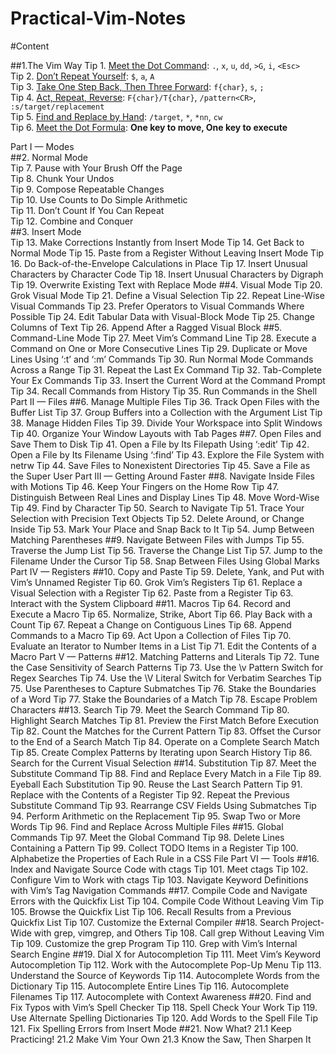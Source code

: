 Practical-Vim-Notes
===================

#Content

##1.The Vim Way
Tip 1. [Meet the Dot Command](tip1.md): `.`, `x`, `u`, `dd`, `>G`, `i`, `<Esc>`  
Tip 2. [Don’t Repeat Yourself](tip2.md): `$`, `a`, `A`  
Tip 3. [Take One Step Back, Then Three Forward](tip3.md): `f{char}`, `s`, `;`   
Tip 4. [Act, Repeat, Reverse](tip4.md): `F{char}/T{char}`, `/pattern<CR>`, `:s/target/replacement`  
Tip 5. [Find and Replace by Hand](tip5.md): `/target`, `*`, `*nn`, `cw`  
Tip 6. [Meet the Dot Formula](tip6.md): **One key to move, One key to execute**

Part I — Modes  
##2. Normal Mode  
Tip 7. Pause with Your Brush Off the Page  
Tip 8. Chunk Your Undos  
Tip 9. Compose Repeatable Changes  
Tip 10. Use Counts to Do Simple Arithmetic  
Tip 11. Don’t Count If You Can Repeat  
Tip 12. Combine and Conquer  
##3. Insert Mode  
Tip 13. Make Corrections Instantly from Insert Mode
Tip 14. Get Back to Normal Mode
Tip 15. Paste from a Register Without Leaving Insert Mode
Tip 16. Do Back-of-the-Envelope Calculations in Place
Tip 17. Insert Unusual Characters by Character Code
Tip 18. Insert Unusual Characters by Digraph
Tip 19. Overwrite Existing Text with Replace Mode
##4. Visual Mode
Tip 20. Grok Visual Mode
Tip 21. Define a Visual Selection
Tip 22. Repeat Line-Wise Visual Commands
Tip 23. Prefer Operators to Visual Commands Where Possible
Tip 24. Edit Tabular Data with Visual-Block Mode
Tip 25. Change Columns of Text
Tip 26. Append After a Ragged Visual Block
##5. Command-Line Mode
Tip 27. Meet Vim’s Command Line
Tip 28. Execute a Command on One or More Consecutive Lines
Tip 29. Duplicate or Move Lines Using ‘:t’ and ‘:m’ Commands
Tip 30. Run Normal Mode Commands Across a Range
Tip 31. Repeat the Last Ex Command
Tip 32. Tab-Complete Your Ex Commands
Tip 33. Insert the Current Word at the Command Prompt
Tip 34. Recall Commands from History
Tip 35. Run Commands in the Shell
Part II — Files
##6. Manage Multiple Files
Tip 36. Track Open Files with the Buffer List
Tip 37. Group Buffers into a Collection with the Argument List
Tip 38. Manage Hidden Files
Tip 39. Divide Your Workspace into Split Windows
Tip 40. Organize Your Window Layouts with Tab Pages
##7. Open Files and Save Them to Disk
Tip 41. Open a File by Its Filepath Using ‘:edit’
Tip 42. Open a File by Its Filename Using ‘:find’
Tip 43. Explore the File System with netrw
Tip 44. Save Files to Nonexistent Directories 
Tip 45. Save a File as the Super User 
Part III — Getting Around Faster
##8. Navigate Inside Files with Motions
Tip 46. Keep Your Fingers on the Home Row 
Tip 47. Distinguish Between Real Lines and Display Lines 
Tip 48. Move Word-Wise 
Tip 49. Find by Character 
Tip 50. Search to Navigate 
Tip 51. Trace Your Selection with Precision Text Objects 
Tip 52. Delete Around, or Change Inside 
Tip 53. Mark Your Place and Snap Back to It 
Tip 54. Jump Between Matching Parentheses 
##9. Navigate Between Files with Jumps
Tip 55. Traverse the Jump List 
Tip 56. Traverse the Change List 
Tip 57. Jump to the Filename Under the Cursor 
Tip 58. Snap Between Files Using Global Marks 
Part IV — Registers
##10. Copy and Paste
Tip 59. Delete, Yank, and Put with Vim’s Unnamed Register 
Tip 60. Grok Vim’s Registers 
Tip 61. Replace a Visual Selection with a Register 
Tip 62. Paste from a Register 
Tip 63. Interact with the System Clipboard 
##11. Macros
Tip 64. Record and Execute a Macro 
Tip 65. Normalize, Strike, Abort 
Tip 66. Play Back with a Count 
Tip 67. Repeat a Change on Contiguous Lines 
Tip 68. Append Commands to a Macro 
Tip 69. Act Upon a Collection of Files 
Tip 70. Evaluate an Iterator to Number Items in a List 
Tip 71. Edit the Contents of a Macro 
Part V — Patterns
##12. Matching Patterns and Literals
Tip 72. Tune the Case Sensitivity of Search Patterns 
Tip 73. Use the \v Pattern Switch for Regex Searches 
Tip 74. Use the \V Literal Switch for Verbatim Searches 
Tip 75. Use Parentheses to Capture Submatches 
Tip 76. Stake the Boundaries of a Word 
Tip 77. Stake the Boundaries of a Match 
Tip 78. Escape Problem Characters 
##13. Search
Tip 79. Meet the Search Command 
Tip 80. Highlight Search Matches 
Tip 81. Preview the First Match Before Execution 
Tip 82. Count the Matches for the Current Pattern 
Tip 83. Offset the Cursor to the End of a Search Match 
Tip 84. Operate on a Complete Search Match 
Tip 85. Create Complex Patterns by Iterating upon Search History 
Tip 86. Search for the Current Visual Selection 
##14. Substitution
Tip 87. Meet the Substitute Command 
Tip 88. Find and Replace Every Match in a File 
Tip 89. Eyeball Each Substitution 
Tip 90. Reuse the Last Search Pattern 
Tip 91. Replace with the Contents of a Register 
Tip 92. Repeat the Previous Substitute Command 
Tip 93. Rearrange CSV Fields Using Submatches 
Tip 94. Perform Arithmetic on the Replacement 
Tip 95. Swap Two or More Words 
Tip 96. Find and Replace Across Multiple Files 
##15. Global Commands
Tip 97. Meet the Global Command 
Tip 98. Delete Lines Containing a Pattern 
Tip 99. Collect TODO Items in a Register 
Tip 100. Alphabetize the Properties of Each Rule in a CSS File 
 Part VI — Tools
##16. Index and Navigate Source Code with ctags
Tip 101. Meet ctags 
Tip 102. Configure Vim to Work with ctags 
Tip 103. Navigate Keyword Definitions with Vim’s Tag Navigation Commands 
##17. Compile Code and Navigate Errors with the Quickfix List
Tip 104. Compile Code Without Leaving Vim 
Tip 105. Browse the Quickfix List 
Tip 106. Recall Results from a Previous Quickfix List 
Tip 107. Customize the External Compiler 
##18. Search Project-Wide with grep, vimgrep, and Others
Tip 108. Call grep Without Leaving Vim 
Tip 109. Customize the grep Program 
Tip 110. Grep with Vim’s Internal Search Engine 
##19. Dial X for Autocompletion
Tip 111. Meet Vim’s Keyword Autocompletion 
Tip 112. Work with the Autocomplete Pop-Up Menu 
Tip 113. Understand the Source of Keywords 
Tip 114. Autocomplete Words from the Dictionary 
Tip 115. Autocomplete Entire Lines 
Tip 116. Autocomplete Filenames 
Tip 117. Autocomplete with Context Awareness 
##20. Find and Fix Typos with Vim’s Spell Checker
Tip 118. Spell Check Your Work 
Tip 119. Use Alternate Spelling Dictionaries 
Tip 120. Add Words to the Spell File 
Tip 121. Fix Spelling Errors from Insert Mode 
##21. Now What?
21.1 Keep Practicing! 
21.2 Make Vim Your Own 
21.3 Know the Saw, Then Sharpen It 
